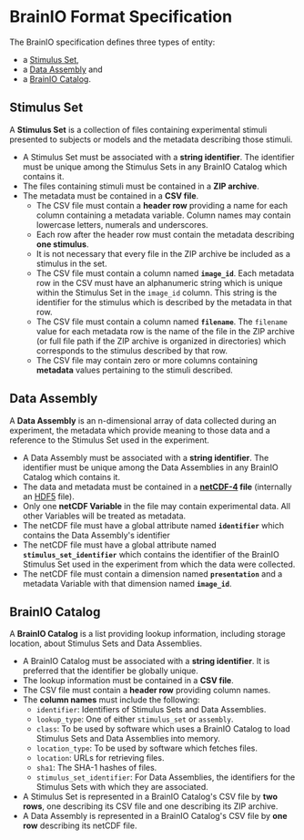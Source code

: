 # BrainIO Format Specification

The BrainIO specification defines three types of entity:  
* a [Stimulus Set](#stimulus-set),
* a [Data Assembly](#data-assembly) and 
* a [BrainIO Catalog](#brainio-catalog).
## Stimulus Set
A **Stimulus Set** is a collection of files containing experimental stimuli presented to subjects or models and the metadata describing those stimuli.  
* A Stimulus Set must be associated with a **string identifier**.  The identifier must be unique among the Stimulus Sets in any BrainIO Catalog which contains it.  
* The files containing stimuli must be contained in a **ZIP archive**.
* The metadata must be contained in a **CSV file**.  
    * The CSV file must contain a **header row** providing a name for each column containing a metadata variable.  Column names may contain lowercase letters, numerals and underscores.  
    * Each row after the header row must contain the metadata describing **one stimulus**.  
    * It is not necessary that every file in the ZIP archive be included as a stimulus in the set.  
    * The CSV file must contain a column named **`image_id`**.  Each metadata row in the CSV must have an alphanumeric string which is unique within the Stimulus Set in the `image_id` column.  This string is the identifier for the stimulus which is described by the metadata in that row. 
    * The CSV file must contain a column named **`filename`**.  The `filename` value for each metadata row is the name of the file in the ZIP archive (or full file path if the ZIP archive is organized in directories) which corresponds to the stimulus described by that row.  
    * The CSV file may contain zero or more columns containing **metadata** values pertaining to the stimuli described.  
## Data Assembly
A **Data Assembly** is an n-dimensional array of data collected during an experiment, the metadata which provide meaning to those data and a reference to the Stimulus Set used in the experiment.  
* A Data Assembly must be associated with a **string identifier**.  The identifier must be unique among the Data Assemblies in any BrainIO Catalog which contains it.  
* The data and metadata must be contained in a **[netCDF-4](https://www.unidata.ucar.edu/software/netcdf/) file** (internally an [HDF5](https://www.hdfgroup.org/solutions/hdf5/) file).  
* Only one **netCDF Variable** in the file may contain experimental data.  All other Variables will be treated as metadata.  
* The netCDF file must have a global attribute named **`identifier`** which contains the Data Assembly's identifier
* The netCDF file must have a global attribute named **`stimulus_set_identifier`** which contains the identifier of the BrainIO Stimulus Set used in the experiment from which the data were collected.  
* The netCDF file must contain a dimension named **`presentation`** and a metadata Variable with that dimension named **`image_id`**.  
## BrainIO Catalog
A **BrainIO Catalog** is a list providing lookup information, including storage location, about Stimulus Sets and Data Assemblies.  
* A BrainIO Catalog must be associated with a **string identifier**.  It is preferred that the identifier be globally unique.  
* The lookup information must be contained in a **CSV file**.  
* The CSV file must contain a **header row** providing column names.  
* The **column names** must include the following:  
    * `identifier`:  Identifiers of Stimulus Sets and Data Assemblies.  
    * `lookup_type`:  One of either `stimulus_set` or `assembly`.
    * `class`:  To be used by software which uses a BrainIO Catalog to load Stimulus Sets and Data Assemblies into memory.  
    * `location_type`:  To be used by software which fetches files.  
    * `location`:  URLs for retrieving files.  
    * `sha1`:  The SHA-1 hashes of files.  
    * `stimulus_set_identifier`:  For Data Assemblies, the identifiers for the Stimulus Sets with which they are associated.  
* A Stimulus Set is represented in a BrainIO Catalog's CSV file by **two rows**, one describing its CSV file and one describing its ZIP archive.  
* A Data Assembly is represented in a BrainIO Catalog's CSV file by **one row** describing its netCDF file.  
